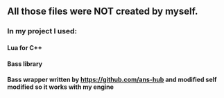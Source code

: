 ## All those files were NOT created by myself.  
### In my project I used:  
#### Lua for C++  
#### Bass library   
#### Bass wrapper written by https://github.com/ans-hub and modified self modified so it works with my engine
